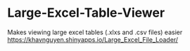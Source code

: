 # Large-Excel-Table-Viewer
Makes viewing large excel tables (.xlxs and .csv files) easier
https://khavnguyen.shinyapps.io/Large_Excel_File_Loader/
